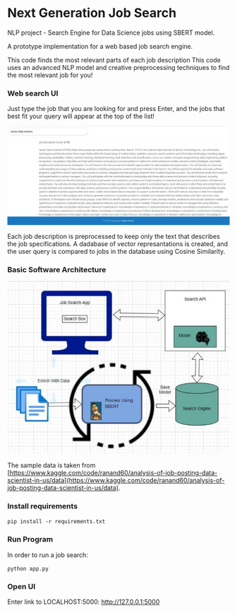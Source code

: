 # Next Generation Job Search
NLP project - Search Engine for Data Science jobs using SBERT model.

A prototype implementation for a web based job search engine.

This code finds the most relevant parts of each job description
This code uses an advanced NLP model and creative preprocessing techniques to find the most relevant job for you!

### Web search UI

Just type the job that you are looking for and press Enter,
and the jobs that best fit your query will appear at the top of the list!

![](UI.JPG)

Each job description is preprocessed to keep only the text that describes the job specifications.
A dadabase of vector represantations is created, and the user query is compared to jobs in the database using Cosine Similarity. 

### Basic Software Architecture

![](Architecture.JPG)

The sample data is taken from [https://www.kaggle.com/code/ranand60/analysis-of-job-posting-data-scientist-in-us/data](https://www.kaggle.com/code/ranand60/analysis-of-job-posting-data-scientist-in-us/data).

### Install requirements 
```
pip install -r requirements.txt
```
### Run Program
In order to run a job search:
```
python app.py
```
### Open UI
Enter link to LOCALHOST:5000: http://127.0.0.1:5000

